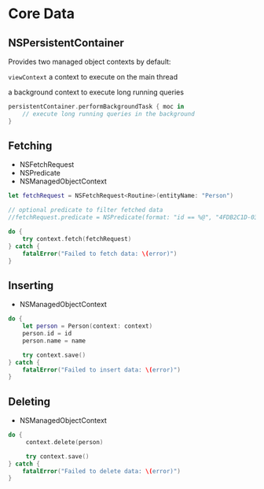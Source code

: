 # Core Data

## NSPersistentContainer

Provides two managed object contexts by default: 

`viewContext` a context to execute on the main thread

a background context to execute long running queries

```swift
persistentContainer.performBackgroundTask { moc in
    // execute long running queries in the background            
}
```

## Fetching

* NSFetchRequest
* NSPredicate
* NSManagedObjectContext

```swift
let fetchRequest = NSFetchRequest<Routine>(entityName: "Person")

// optional predicate to filter fetched data
//fetchRequest.predicate = NSPredicate(format: "id == %@", "4FDB2C1D-03E2-4A1D-91C5-A911A9E5E697")

do {
    try context.fetch(fetchRequest)
} catch {
    fatalError("Failed to fetch data: \(error)")
}
```

## Inserting

* NSManagedObjectContext

```swift
do {
    let person = Person(context: context)
    person.id = id
    person.name = name

    try context.save()
} catch {
    fatalError("Failed to insert data: \(error)")
}
```

## Deleting

* NSManagedObjectContext

```swift
do {
     context.delete(person)

     try context.save()
} catch {
    fatalError("Failed to delete data: \(error)")
}
```